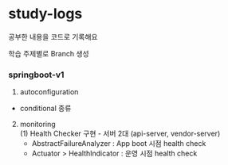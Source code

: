 # study-logs
공부한 내용을 코드로 기록해요 

학습 주제별로 Branch 생성

### springboot-v1 
1. autoconfiguration  
  - conditional 종류

2. monitoring<br>
   (1) Health Checker 구현 - 서버 2대 (api-server, vendor-server)
      - AbstractFailureAnalyzer : App boot 시점 health check
      - Actuator > HealthIndicator : 운영 시점 health check